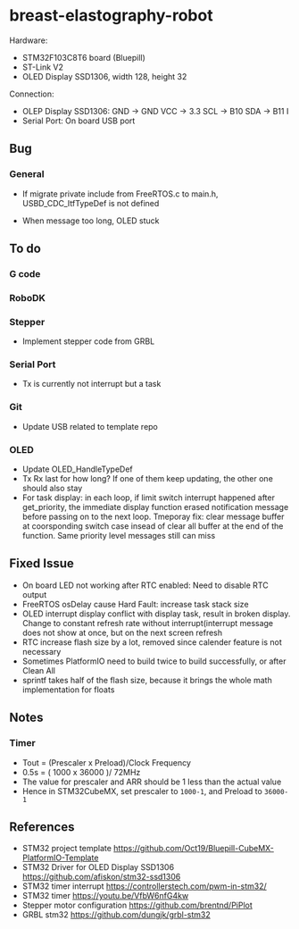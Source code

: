 # breast-elastography-robot

Hardware:

- STM32F103C8T6 board (Bluepill)
- ST-Link V2
- OLED Display SSD1306, width 128, height 32

Connection:

- OLEP Display SSD1306: GND -> GND
                        VCC -> 3.3
                        SCL -> B10
                        SDA -> B11
                        I
- Serial Port: On board USB port

## Bug

### General

- If migrate private include from FreeRTOS.c to main.h, USBD_CDC_ItfTypeDef is not defined

- When message too long, OLED stuck

## To do

### G code

### RoboDK

### Stepper

- Implement stepper code from GRBL

### Serial Port

- Tx is currently not interrupt but a task

### Git

- Update USB related to template repo

### OLED

- Update OLED_HandleTypeDef
- Tx Rx last for how long? If one of them keep updating, the other one should also stay
- For task display: in each loop, if limit switch interrupt happened after get_priority, the immediate display function erased notification message before passing on to the next loop. Tmeporay fix: clear message buffer at coorsponding switch case insead of clear all buffer at the end of the function. Same priority level messages still can miss

## Fixed Issue

- On board LED not working after RTC enabled: Need to disable RTC output
- FreeRTOS osDelay cause Hard Fault: increase task stack size
- OLED interrupt display conflict with display task, result in broken display. Change to constant refresh rate without interrupt(interrupt message does not show at once, but on the next screen refresh
- RTC increase flash size by a lot, removed since calender feature is not necessary
- Sometimes PlatformIO need to build twice to build successfully, or after Clean All
- sprintf takes half of the flash size, because it brings the whole math implementation for floats

## Notes

### Timer

- Tout = (Prescaler x Preload)/Clock Frequency
- 0.5s = (   1000   x 36000  )/     72MHz
- The value for prescaler and ARR should be 1 less than the actual value
- Hence in STM32CubeMX, set prescaler to `1000-1`, and Preload to `36000-1`

## References

- STM32 project template <https://github.com/Oct19/Bluepill-CubeMX-PlatformIO-Template>
- STM32 Driver for OLED Display SSD1306 <https://github.com/afiskon/stm32-ssd1306>
- STM32 timer interrupt <https://controllerstech.com/pwm-in-stm32/>
- STM32 timer <https://youtu.be/VfbW6nfG4kw>
- Stepper motor configuration <https://github.com/brentnd/PiPlot>
- GRBL stm32 <https://github.com/dungjk/grbl-stm32>
